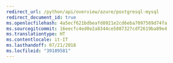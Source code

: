 ```yaml
---
redirect_url: /python/api/overview/azure/postgresql-mysql
redirect_document_id: true
ms.openlocfilehash: 4a5ecf621bdbeafd8921e2cd6eba7097569d74fa
ms.sourcegitcommit: 16eecfc4ed0e2a8344ce5887327cdf2619ba89e4
ms.translationtype: HT
ms.contentlocale: it-IT
ms.lasthandoff: 07/21/2018
ms.locfileid: "39189581"
---
```

